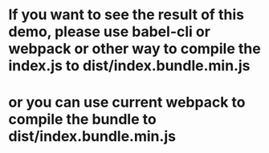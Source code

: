 # If you want to see the result of this demo, please use babel-cli or webpack or other way to compile the index.js to dist/index.bundle.min.js

# or you can use current webpack to compile the bundle to dist/index.bundle.min.js
